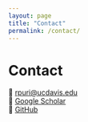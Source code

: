 ```yaml
---
layout: page
title: "Contact"
permalink: /contact/
---
```


# Contact

📧 [rpuri@ucdavis.edu](mailto:rpuri@ucdavis.edu)  
🔗 [Google Scholar](https://scholar.google.com/citations?user=Vcx8ZqsAAAAJ&hl=en)  
🔗 [GitHub](https://github.com/puriroshan)

